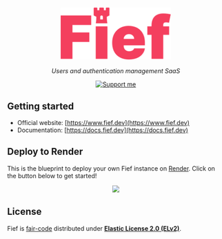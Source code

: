 <p align="center">
  <img src="https://raw.githubusercontent.com/fief-dev/.github/main/logos/logo-full-red.svg?sanitize=true" alt="Fief" width="256">
</p>

<p align="center">
    <em>Users and authentication management SaaS</em>
</p>

<p align="center">
    <a href="https://polar.sh/fief-dev">
    <picture>
      <source media="(prefers-color-scheme: dark)" srcset="https://polar.sh/embed/support-us.svg?org=fief-dev&&darkmode=1">
      <img alt="Support me" src="https://polar.sh/embed/support-us.svg?org=fief-dev">
    </picture>
    </a>
</p>

## Getting started

* Official website: [https://www.fief.dev](https://www.fief.dev)
* Documentation: [https://docs.fief.dev](https://docs.fief.dev)

## Deploy to Render

This is the blueprint to deploy your own Fief instance on [Render](https://render.com/). Click on the button below to get started!

<p align="center">
  <a href="https://render.com/deploy?repo=https://github.com/fief-dev/render/tree/region-frankfurt"><img src="https://render.com/images/deploy-to-render-button.svg" /></a>
</p>

## License

Fief is [fair-code](http://faircode.io) distributed under [**Elastic License 2.0 (ELv2)**](https://github.com/fief-dev/fief/blob/main/LICENSE.md).
